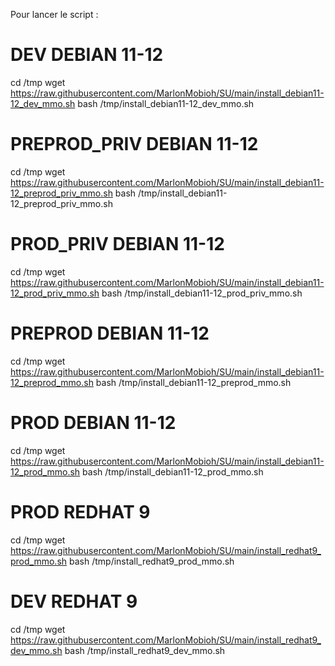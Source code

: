 Pour lancer le script :

# DEV DEBIAN 11-12
cd /tmp
wget https://raw.githubusercontent.com/MarlonMobioh/SU/main/install_debian11-12_dev_mmo.sh
bash /tmp/install_debian11-12_dev_mmo.sh

# PREPROD_PRIV DEBIAN 11-12
cd /tmp
wget https://raw.githubusercontent.com/MarlonMobioh/SU/main/install_debian11-12_preprod_priv_mmo.sh
bash /tmp/install_debian11-12_preprod_priv_mmo.sh

# PROD_PRIV DEBIAN 11-12
cd /tmp
wget https://raw.githubusercontent.com/MarlonMobioh/SU/main/install_debian11-12_prod_priv_mmo.sh
bash /tmp/install_debian11-12_prod_priv_mmo.sh

# PREPROD DEBIAN 11-12
cd /tmp
wget https://raw.githubusercontent.com/MarlonMobioh/SU/main/install_debian11-12_preprod_mmo.sh
bash /tmp/install_debian11-12_preprod_mmo.sh

# PROD DEBIAN 11-12
cd /tmp
wget https://raw.githubusercontent.com/MarlonMobioh/SU/main/install_debian11-12_prod_mmo.sh
bash /tmp/install_debian11-12_prod_mmo.sh

# PROD REDHAT 9
cd /tmp
wget https://raw.githubusercontent.com/MarlonMobioh/SU/main/install_redhat9_prod_mmo.sh
bash /tmp/install_redhat9_prod_mmo.sh

# DEV REDHAT 9
cd /tmp
wget https://raw.githubusercontent.com/MarlonMobioh/SU/main/install_redhat9_dev_mmo.sh
bash /tmp/install_redhat9_dev_mmo.sh
